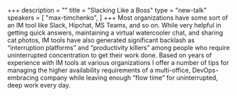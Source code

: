 +++
description = ""
title = "Slacking Like a Boss"
type = "new-talk"
speakers = [
        "max-timchenko",
]
+++
Most organizations have some sort of an IM tool like Slack, Hipchat, MS Teams, and so on. While very helpful in getting quick answers, maintaining a virtual watercooler chat, and sharing cat photos, IM tools have also generated significant backlash as “interruption platforms” and “productivity killers” among people who require uninterrupted concentration to get their work done. Based on years of experience with IM tools at various organizations I offer a number of tips for managing the higher availability requirements of a multi-office, DevOps-embracing company while leaving enough “flow time” for uninterrupted, deep work every day.